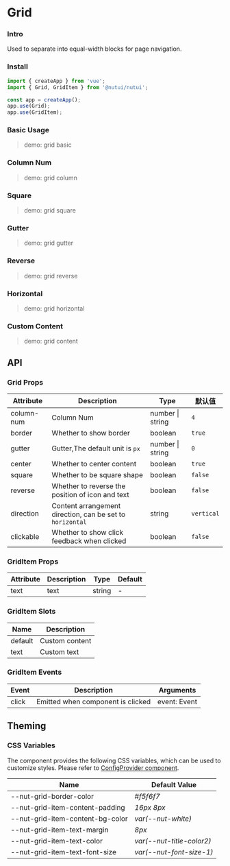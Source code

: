 # Grid

### Intro

Used to separate into equal-width blocks for page navigation.

### Install

```js
import { createApp } from 'vue';
import { Grid, GridItem } from '@nutui/nutui';

const app = createApp();
app.use(Grid);
app.use(GridItem);
```

### Basic Usage

> demo: grid basic

### Column Num

> demo: grid column

### Square

> demo: grid square

### Gutter

> demo: grid gutter

### Reverse

> demo: grid reverse

### Horizontal

> demo: grid horizontal

### Custom Content

> demo: grid content

## API

### Grid Props

| Attribute | Description | Type | 默认值 |
| --- | --- | --- | --- |
| column-num | Column Num | number \| string | `4` |
| border | Whether to show border | boolean | `true` |
| gutter | Gutter,The default unit is `px` | number \| string | `0` |
| center | Whether to center content | boolean | `true` |
| square | Whether to be square shape | boolean | `false` |
| reverse | Whether to reverse the position of icon and text | boolean | `false` |
| direction | Content arrangement direction, can be set to `horizontal` | string | `vertical` |
| clickable | Whether to show click feedback when clicked | boolean | `false` |

### GridItem Props

| Attribute | Description | Type | Default |
| --- | --- | --- | --- |
| text | text | string | - |

### GridItem Slots

| Name | Description |
| --- | --- |
| default | Custom content |
| text | Custom text |

### GridItem Events

| Event | Description | Arguments |
| --- | --- | --- |
| click | Emitted when component is clicked | event: Event |

## Theming

### CSS Variables

The component provides the following CSS variables, which can be used to customize styles. Please refer to [ConfigProvider component](#/en-US/component/configprovider).

| Name | Default Value |
| --- | --- |
| --nut-grid-border-color | _#f5f6f7_ |
| --nut-grid-item-content-padding | _16px 8px_ |
| --nut-grid-item-content-bg-color | _var(--nut-white)_ |
| --nut-grid-item-text-margin | _8px_ |
| --nut-grid-item-text-color | _var(--nut-title-color2)_ |
| --nut-grid-item-text-font-size | _var(--nut-font-size-1)_ |
